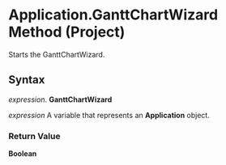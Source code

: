 
# Application.GanttChartWizard Method (Project)

Starts the GanttChartWizard.


## Syntax

 _expression_. **GanttChartWizard**

 _expression_ A variable that represents an **Application** object.


### Return Value

 **Boolean**

